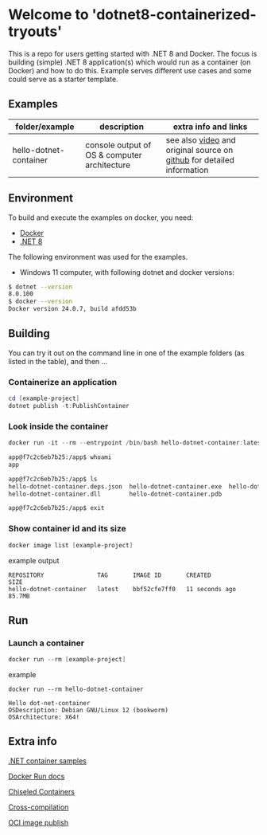 # Welcome to 'dotnet8-containerized-tryouts'

This is a repo for users getting started with .NET 8 and Docker.
The focus is building (simple) .NET 8 application(s) which would run as a container (on Docker) and how to do this.
Example serves different use cases and some could serve as a starter template.

## Examples


| folder/example    | description | extra info and links |
|-------------------|-------------|----------------------|
| hello-dotnet-container | console output of OS & computer architecture | see also [video](https://www.youtube.com/watch?v=scIAwLrruMY&list=WL&index=2) and original source on [github](https://github.com/richlander/container-workshop) for detailed information |



## Environment

To build and execute the examples on docker, you need: 

- [Docker](https://docs.docker.com/engine/install/)
- [.NET 8](https://dotnet.microsoft.com/en-us/download/dotnet/8.0)

The following environment was used for the examples.

- Windows 11 computer, with following dotnet and docker versions:

```bash
$ dotnet --version
8.0.100
$ docker --version
Docker version 24.0.7, build afdd53b
```

## Building

You can try it out on the command line in one of the example folders (as listed in the table), and then ...

### Containerize an application

```powershell
cd [example-project]
dotnet publish -t:PublishContainer
```

### Look inside the container

```powershell
docker run -it --rm --entrypoint /bin/bash hello-dotnet-container:latest
```

```bash
app@f7c2c6eb7b25:/app$ whoami
app

app@f7c2c6eb7b25:/app$ ls
hello-dotnet-container.deps.json  hello-dotnet-container.exe  hello-dotnet-container.runtimeconfig.json
hello-dotnet-container.dll        hello-dotnet-container.pdb

app@f7c2c6eb7b25:/app$ exit
```

### Show container id and its size

```powershell
docker image list [example-project]
```
example output
```
REPOSITORY               TAG       IMAGE ID       CREATED          SIZE
hello-dotnet-container   latest    bbf52cfe7ff0   11 seconds ago   85.7MB
```

## Run

### Launch a container

```powershell
docker run --rm [example-project]
```
example 
```
docker run --rm hello-dotnet-container

Hello dot-net-container
OSDescription: Debian GNU/Linux 12 (bookworm)
OSArchitecture: X64!
```

## Extra info 
[.NET container samples](https://github.com/dotnet/dotnet-docker/blob/main/samples/README.md)

[Docker Run docs](https://docs.docker.com/engine/reference/commandline/run/)

[Chiseled Containers](https://devblogs.microsoft.com/dotnet/dotnet-6-is-now-in-ubuntu-2204/#net-in-chiseled-ubuntu-containers)

[Cross-compilation](https://devblogs.microsoft.com/dotnet/improving-multiplatform-container-support/) 

[OCI image publish](https://learn.microsoft.com/dotnet/core/docker/publish-as-container) 


